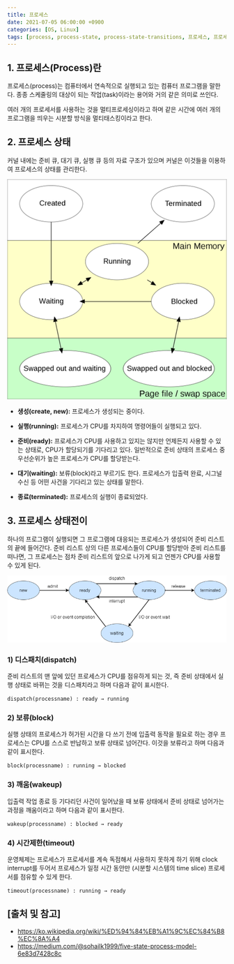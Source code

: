 ```yaml
---
title: 프로세스
date: 2021-07-05 06:00:00 +0900
categories: [OS, Linux]
tags: [process, process-state, process-state-transitions, 프로세스, 프로세스-상태, 프로세스-상태전이]
---
```


## 1. 프로세스(Process)란
프로세스(process)는 컴퓨터에서 연속적으로 실행되고 있는 컴퓨터 프로그램을 말한다. 종종 스케줄링의 대상이 되는 작업(task)이라는 용어와 거의 같은 의미로 쓰인다.

여러 개의 프로세서를 사용하는 것을 멀티프로세싱이라고 하며 같은 시간에 여러 개의 프로그램을 띄우는 시분할 방식을 멀티태스킹이라고 한다.

## 2. 프로세스 상태
커널 내에는 준비 큐, 대기 큐, 실행 큐 등의 자료 구조가 있으며 커널은 이것들을 이용하여 프로세스의 상태를 관리한다.

![process-states](/assets/img/2021-07-05-process/process-states.png)

* __생성(create, new):__ 프로세스가 생성되는 중이다.

* __실행(running):__ 프로세스가 CPU를 차지하여 명령어들이 실행되고 있다.

* __준비(ready):__ 프로세스가 CPU를 사용하고 있지는 않지만 언제든지 사용할 수 있는 상태로, CPU가 할당되기를 기다리고 있다. 일반적으로 준비 상태의 프로세스 중 우선순위가 높은 프로세스가 CPU를 할당받는다.

* __대기(waiting):__ 보류(block)라고 부르기도 한다. 프로세스가 입출력 완료, 시그널 수신 등 어떤 사건을 기다리고 있는 상태를 말한다.

* __종료(terminated):__ 프로세스의 실행이 종료되었다.

## 3. 프로세스 상태전이
하나의 프로그램이 실행되면 그 프로그램에 대응되는 프로세스가 생성되어 준비 리스트의 끝에 들어간다. 준비 리스트 상의 다른 프로세스들이 CPU를 할당받아 준비 리스트를 떠나면, 그 프로세스는 점차 준비 리스트의 앞으로 나가게 되고 언젠가 CPU를 사용할 수 있게 된다.

![process-state-transitions](/assets/img/2021-07-05-process/process-state-transitions.png)

### 1) 디스패치(dispatch)
준비 리스트의 맨 앞에 있던 프로세스가 CPU를 점유하게 되는 것, 즉 준비 상태에서 실행 상태로 바뀌는 것을 디스패치라고 하며 다음과 같이 표시한다.

```text
dispatch(processname) : ready → running
```

### 2) 보류(block)
실행 상태의 프로세스가 허가된 시간을 다 쓰기 전에 입출력 동작을 필요로 하는 경우 프로세스는 CPU를 스스로 반납하고 보류 상태로 넘어간다. 이것을 보류라고 하며 다음과 같이 표시한다.

```text
block(processname) : running → blocked
```

### 3) 깨움(wakeup)
입출력 작업 종료 등 기다리던 사건이 일어났을 때 보류 상태에서 준비 상태로 넘어가는 과정을 깨움이라고 하며 다음과 같이 표시한다.

```text
wakeup(processname) : blocked → ready
```

### 4) 시간제한(timeout)
운영체제는 프로세스가 프로세서를 계속 독점해서 사용하지 못하게 하기 위해 clock interrupt를 두어서 프로세스가 일정 시간 동안만 (시분할 시스템의 time slice) 프로세서를 점유할 수 있게 한다.

```text
timeout(processname) : running → ready
```

## [출처 및 참고]
* <https://ko.wikipedia.org/wiki/%ED%94%84%EB%A1%9C%EC%84%B8%EC%8A%A4>
* <https://medium.com/@sohailk1999/five-state-process-model-6e83d7428c8c>
